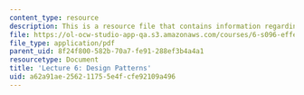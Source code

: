```yaml
---
content_type: resource
description: This is a resource file that contains information regarding lecture 6.
file: https://ol-ocw-studio-app-qa.s3.amazonaws.com/courses/6-s096-effective-programming-in-c-and-c-january-iap-2014/a62a91ae256211755e4fcfe92109a496_MIT6_S096IAP14_Lecture6.pdf
file_type: application/pdf
parent_uid: 8f24f800-582b-70a7-fe91-288ef3b4a4a1
resourcetype: Document
title: 'Lecture 6: Design Patterns'
uid: a62a91ae-2562-1175-5e4f-cfe92109a496
---
```

